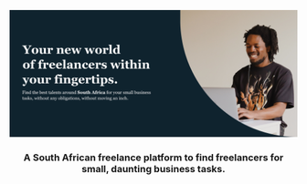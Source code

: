![Lancier](https://github.com/ErrolNtetha/lancing-client/blob/1be7174005636765690f2bc75f4c06a7b11038d2/public/images/lancier.jpg)
<h3 align="center"> A South African freelance platform to find freelancers for small, daunting business tasks. </h3>
